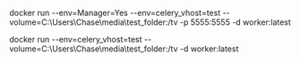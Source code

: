 docker run --env=Manager=Yes --env=celery_vhost=test  --volume=C:\Users\Chase\media\test_folder:/tv -p 5555:5555 -d worker:latest

docker run --env=celery_vhost=test  --volume=C:\Users\Chase\media\test_folder:/tv  -d worker:latest
